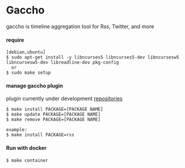 # Gaccho

gaccho is timeline aggregation tool for Rss, Twitter, and more

#### require

```
[debian,ubuntu]
$ sudo apt-get install -y libncurses5 libncurses5-dev libncursesw5 libncursesw5-dev libreadline-dev pkg-config
  or
$ sudo make setup
```

#### manage gaccho plugin

plugin currently under development [repositories](https://github.com/nobiki?utf8=%E2%9C%93&tab=repositories&q=gaccho&type=&language=)

```
$ make install PACKAGE=[PACKAGE NAME]
$ make update PACKAGE=[PACKAGE NAME]
$ make remove PACKAGE=[PACKAGE NAME]

example:
$ make install PACKAGE=rss
```

#### Run with docker

```
$ make container
```
